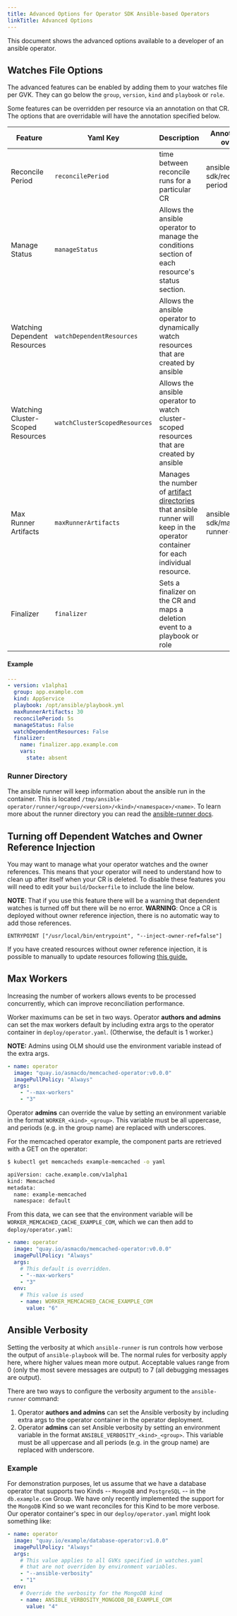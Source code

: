 ```yaml
---
title: Advanced Options for Operator SDK Ansible-based Operators
linkTitle: Advanced Options
---
```


This document shows the advanced options available to a developer of an ansible operator.

## Watches File Options

The advanced features can be enabled by adding them to your watches file per GVK.
They can go below the `group`, `version`, `kind` and `playbook` or `role`.

Some features can be overridden per resource via an annotation on that CR. The options that are overridable will have the annotation specified below.

| Feature | Yaml Key | Description| Annotation for override | default | Documentation |
|---------|----------|------------|-------------------------|---------|---------------|
| Reconcile Period | `reconcilePeriod`  | time between reconcile runs for a particular CR  | ansible.operator-sdk/reconcile-period  | 1m | |
| Manage Status | `manageStatus` | Allows the ansible operator to manage the conditions section of each resource's status section. | | true | |
| Watching Dependent Resources | `watchDependentResources` | Allows the ansible operator to dynamically watch resources that are created by ansible | | true | [dependent_watches.md](dependent_watches.md) |
| Watching Cluster-Scoped Resources | `watchClusterScopedResources` | Allows the ansible operator to watch cluster-scoped resources that are created by ansible | | false | |
| Max Runner Artifacts | `maxRunnerArtifacts` | Manages the number of [artifact directories](https://ansible-runner.readthedocs.io/en/latest/intro.html#runner-artifacts-directory-hierarchy) that ansible runner will keep in the operator container for each individual resource. | ansible.operator-sdk/max-runner-artifacts | 20 | |
| Finalizer | `finalizer`  | Sets a finalizer on the CR and maps a deletion event to a playbook or role | | | [finalizers.md](finalizers.md)|


#### Example
```YaML
---
- version: v1alpha1
  group: app.example.com
  kind: AppService
  playbook: /opt/ansible/playbook.yml
  maxRunnerArtifacts: 30
  reconcilePeriod: 5s
  manageStatus: False
  watchDependentResources: False
  finalizer:
    name: finalizer.app.example.com
    vars:
      state: absent
```


### Runner Directory

The ansible runner will keep information about the ansible run in the container.  This is located `/tmp/ansible-operator/runner/<group>/<version>/<kind>/<namespace>/<name>`. To learn more  about the runner directory you can read the [ansible-runner docs](https://ansible-runner.readthedocs.io/en/latest/index.html).

## Turning off Dependent Watches and Owner Reference Injection

You may want to manage what your operator watches and the owner references. This means that your operator will need to understand how to clean up after itself when your CR is deleted. To disable these features you will need to edit your `build/Dockerfile` to include the line below.

**NOTE**: That if you use this feature there will be a warning that dependent watches is turned off but there will be no error.
**WARNING**: Once a CR is deployed without owner reference injection, there is no automatic way to add those references.

```
ENTRYPOINT ["/usr/local/bin/entrypoint", "--inject-owner-ref=false"]
```

If you have created resources without owner reference injection, it is
possible to manually to update resources following [this
guide.](./retroactively-owned-resources.md)

## Max Workers

Increasing the number of workers allows events to be processed
concurrently, which can improve reconciliation performance.

Worker maximums can be set in two ways. Operator **authors and admins**
can set the max workers default by including extra args to the operator
container in `deploy/operator.yaml`. (Otherwise, the default is 1 worker.)

**NOTE:** Admins using OLM should use the environment variable instead
of the extra args.

``` yaml
- name: operator
  image: "quay.io/asmacdo/memcached-operator:v0.0.0"
  imagePullPolicy: "Always"
  args:
    - "--max-workers"
    - "3"
```

Operator **admins** can override the value by setting an environment
variable in the format `WORKER_<kind>_<group>`. This variable must be
all uppercase, and periods (e.g. in the group name) are replaced with underscores.

For the memcached operator example, the component parts are retrieved
with a GET on the operator:

```bash
$ kubectl get memcacheds example-memcached -o yaml

apiVersion: cache.example.com/v1alpha1
kind: Memcached
metadata:
  name: example-memcached
  namespace: default
```

From this data, we can see that the environment variable will be
`WORKER_MEMCACHED_CACHE_EXAMPLE_COM`, which we can then add to
`deploy/operator.yaml`:

``` yaml
- name: operator
  image: "quay.io/asmacdo/memcached-operator:v0.0.0"
  imagePullPolicy: "Always"
  args:
    # This default is overridden.
    - "--max-workers"
    - "3"
  env:
    # This value is used
    - name: WORKER_MEMCACHED_CACHE_EXAMPLE_COM
      value: "6"
```

## Ansible Verbosity

Setting the verbosity at which `ansible-runner` is run controls how verbose the
output of `ansible-playbook` will be. The normal rules for verbosity apply
here, where higher values mean more output. Acceptable values range from 0
(only the most severe messages are output) to 7 (all debugging messages are
output).

There are two ways to configure the verbosity argument to the `ansible-runner`
command:

1. Operator **authors and admins** can set the Ansible verbosity by including
   extra args to the operator container in the operator deployment.
1. Operator **admins** can set Ansible verbosity by setting an environment
   variable in the format `ANSIBLE_VERBOSITY_<kind>_<group>`. This variable must
   be all uppercase and all periods (e.g. in the group name) are replaced with
   underscore.

### Example

For demonstration purposes, let us assume that we have a database operator that
supports two Kinds -- `MongoDB` and `PostgreSQL` -- in the `db.example.com`
Group. We have only recently implemented the support for the `MongoDB` Kind so
we want reconciles for this Kind to be more verbose. Our operator container's
spec in our `deploy/operator.yaml` might look something like:

```yaml
- name: operator
  image: "quay.io/example/database-operator:v1.0.0"
  imagePullPolicy: "Always"
  args:
    # This value applies to all GVKs specified in watches.yaml
    # that are not overriden by environment variables.
    - "--ansible-verbosity"
    - "1"
  env:
    # Override the verbosity for the MongoDB kind
    - name: ANSIBLE_VERBOSITY_MONGODB_DB_EXAMPLE_COM
      value: "4"
```
